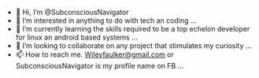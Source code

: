 - 👋 Hi, I’m @SubconsciousNavigator
- 👀 I’m interested in anything to do with tech an coding ...
- 🌱 I’m currently learning the skills required to be a top echelon developer for linux an android based systems  ...
- 💞️ I’m looking to collaborate on any project that stimulates my curiosity ...
- 📫 How to reach me. Wileyfaulker@gmail.com or SubconsciousNavigator is my profile name on FB ...

<!---l)ll)
SubconsciousNavigator/SubconsciousNavigator is a ✨ special ✨ repository because its `README.md` (this file) appears on your GitHub profile.
You can click the Preview link to take a look at your changes.
--->
